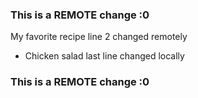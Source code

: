### This is a REMOTE change :0
My favorite recipe
line 2 changed remotely
- Chicken salad
last line changed locally
### This is a REMOTE change :0

